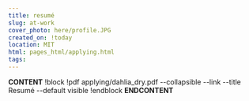 ```yaml
---
title: resumé
slug: at-work
cover_photo: here/profile.JPG
created_on: !today
location: MIT
html: pages_html/applying.html
tags:
---
```

__CONTENT__
!block
!pdf applying/dahlia_dry.pdf --collapsible --link --title Resumé --default visible
!endblock
__ENDCONTENT__
